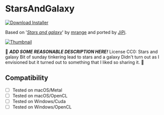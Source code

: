 # StarsAndGalaxy
[![Download Installer](https://img.shields.io/static/v1?label=Download&message=StarsAndGalaxy-Installer.lua&color=blue)](StarsAndGalaxy-Installer.lua "Installer")

Based on '_[Stars and galaxy](https://www.shadertoy.com/view/stBcW1)_' by [mrange](https://www.shadertoy.com/user/mrange) and ported by [JiPi](../../Site/Profiles/JiPi.md).

[![Thumbnail](StarsAndGalaxy_320x180.png)](https://www.shadertoy.com/view/stBcW1 "View on Shadertoy.com")

:construction: ***ADD SOME REASONABLE DESCRIPTION HERE!*** License CC0: Stars and galaxy
Bit of sunday tinkering lead to stars and a galaxy
Didn't turn out as I envisioned but it turned out to something
that I liked so sharing it. :construction:

## Compatibility
- [ ] Tested on macOS/Metal
- [ ] Tested on macOS/OpenCL
- [ ] Tested on Windows/Cuda
- [ ] Tested on Windows/OpenCL
